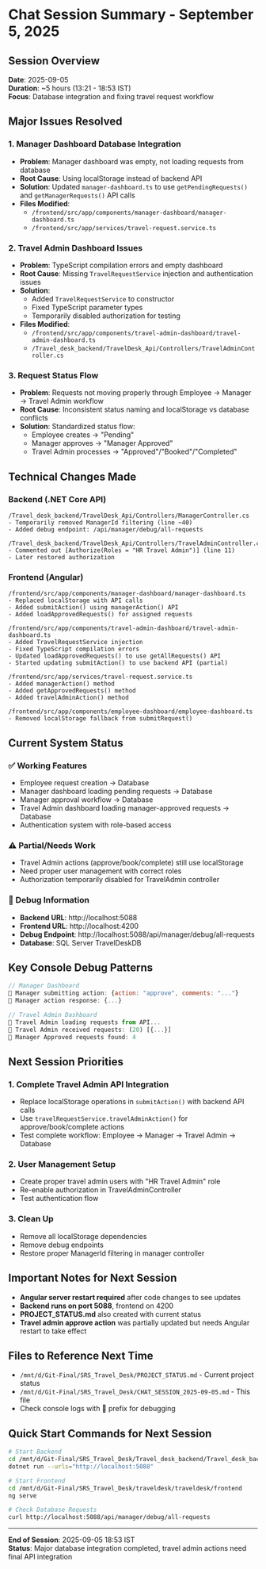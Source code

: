 # Chat Session Summary - September 5, 2025

## Session Overview
**Date**: 2025-09-05  
**Duration**: ~5 hours (13:21 - 18:53 IST)  
**Focus**: Database integration and fixing travel request workflow

## Major Issues Resolved

### 1. **Manager Dashboard Database Integration**
- **Problem**: Manager dashboard was empty, not loading requests from database
- **Root Cause**: Using localStorage instead of backend API
- **Solution**: Updated `manager-dashboard.ts` to use `getPendingRequests()` and `getManagerRequests()` API calls
- **Files Modified**: 
  - `/frontend/src/app/components/manager-dashboard/manager-dashboard.ts`
  - `/frontend/src/app/services/travel-request.service.ts`

### 2. **Travel Admin Dashboard Issues**
- **Problem**: TypeScript compilation errors and empty dashboard
- **Root Cause**: Missing `TravelRequestService` injection and authentication issues
- **Solution**: 
  - Added `TravelRequestService` to constructor
  - Fixed TypeScript parameter types
  - Temporarily disabled authorization for testing
- **Files Modified**:
  - `/frontend/src/app/components/travel-admin-dashboard/travel-admin-dashboard.ts`
  - `/Travel_desk_backend/TravelDesk_Api/Controllers/TravelAdminController.cs`

### 3. **Request Status Flow**
- **Problem**: Requests not moving properly through Employee → Manager → Travel Admin workflow
- **Root Cause**: Inconsistent status naming and localStorage vs database conflicts
- **Solution**: Standardized status flow:
  - Employee creates → "Pending"
  - Manager approves → "Manager Approved" 
  - Travel Admin processes → "Approved"/"Booked"/"Completed"

## Technical Changes Made

### Backend (.NET Core API)
```
/Travel_desk_backend/TravelDesk_Api/Controllers/ManagerController.cs
- Temporarily removed ManagerId filtering (line ~40)
- Added debug endpoint: /api/manager/debug/all-requests

/Travel_desk_backend/TravelDesk_Api/Controllers/TravelAdminController.cs  
- Commented out [Authorize(Roles = "HR Travel Admin")] (line 11)
- Later restored authorization
```

### Frontend (Angular)
```
/frontend/src/app/components/manager-dashboard/manager-dashboard.ts
- Replaced localStorage with API calls
- Added submitAction() using managerAction() API
- Added loadApprovedRequests() for assigned requests

/frontend/src/app/components/travel-admin-dashboard/travel-admin-dashboard.ts
- Added TravelRequestService injection
- Fixed TypeScript compilation errors
- Updated loadApprovedRequests() to use getAllRequests() API
- Started updating submitAction() to use backend API (partial)

/frontend/src/app/services/travel-request.service.ts
- Added managerAction() method
- Added getApprovedRequests() method  
- Added travelAdminAction() method

/frontend/src/app/components/employee-dashboard/employee-dashboard.ts
- Removed localStorage fallback from submitRequest()
```

## Current System Status

### ✅ Working Features
- Employee request creation → Database
- Manager dashboard loading pending requests → Database
- Manager approval workflow → Database
- Travel Admin dashboard loading manager-approved requests → Database
- Authentication system with role-based access

### ⚠️ Partial/Needs Work
- Travel Admin actions (approve/book/complete) still use localStorage
- Need proper user management with correct roles
- Authorization temporarily disabled for TravelAdmin controller

### 🔧 Debug Information
- **Backend URL**: http://localhost:5088
- **Frontend URL**: http://localhost:4200  
- **Debug Endpoint**: http://localhost:5088/api/manager/debug/all-requests
- **Database**: SQL Server TravelDeskDB

## Key Console Debug Patterns
```javascript
// Manager Dashboard
🔧 Manager submitting action: {action: "approve", comments: "..."}
🔧 Manager action response: {...}

// Travel Admin Dashboard  
🔧 Travel Admin loading requests from API...
🔧 Travel Admin received requests: (20) [{...}]
🔧 Manager Approved requests found: 4
```

## Next Session Priorities

### 1. **Complete Travel Admin API Integration**
- Replace localStorage operations in `submitAction()` with backend API calls
- Use `travelRequestService.travelAdminAction()` for approve/book/complete actions
- Test complete workflow: Employee → Manager → Travel Admin → Database

### 2. **User Management Setup**
- Create proper travel admin users with "HR Travel Admin" role
- Re-enable authorization in TravelAdminController
- Test authentication flow

### 3. **Clean Up**
- Remove all localStorage dependencies
- Remove debug endpoints
- Restore proper ManagerId filtering in manager controller

## Important Notes for Next Session
- **Angular server restart required** after code changes to see updates
- **Backend runs on port 5088**, frontend on 4200
- **PROJECT_STATUS.md** also created with current status
- **Travel admin approve action** was partially updated but needs Angular restart to take effect

## Files to Reference Next Time
- `/mnt/d/Git-Final/SRS_Travel_Desk/PROJECT_STATUS.md` - Current project status
- `/mnt/d/Git-Final/SRS_Travel_Desk/CHAT_SESSION_2025-09-05.md` - This file
- Check console logs with 🔧 prefix for debugging

## Quick Start Commands for Next Session
```bash
# Start Backend
cd /mnt/d/Git-Final/SRS_Travel_Desk/Travel_desk_backend/Travel_desk_backend/TravelDesk_Api
dotnet run --urls="http://localhost:5088"

# Start Frontend  
cd /mnt/d/Git-Final/SRS_Travel_Desk/traveldesk/traveldesk/frontend
ng serve

# Check Database Requests
curl http://localhost:5088/api/manager/debug/all-requests
```

---
**End of Session**: 2025-09-05 18:53 IST  
**Status**: Major database integration completed, travel admin actions need final API integration
